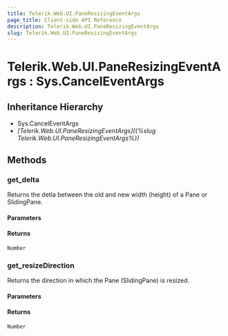 ```yaml
---
title: Telerik.Web.UI.PaneResizingEventArgs
page_title: Client-side API Reference
description: Telerik.Web.UI.PaneResizingEventArgs
slug: Telerik.Web.UI.PaneResizingEventArgs
---
```


# Telerik.Web.UI.PaneResizingEventArgs : Sys.CancelEventArgs 

## Inheritance Hierarchy

* Sys.CancelEventArgs
* *[Telerik.Web.UI.PaneResizingEventArgs]({%slug Telerik.Web.UI.PaneResizingEventArgs%})*


## Methods

### get_delta

Returns the detla between the old and new width (height) of a Pane or SlidingPane.

#### Parameters

#### Returns

`Number`

### get_resizeDirection

Returns the direction in which the Pane (SlidingPane) is resized.

#### Parameters

#### Returns

`Number`

